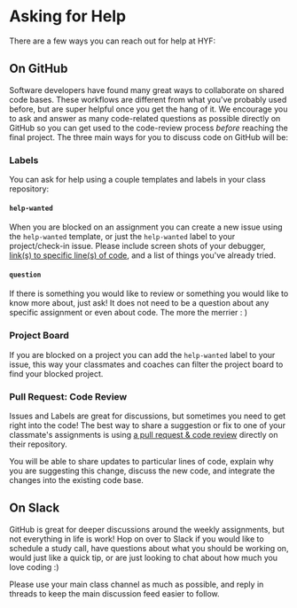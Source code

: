 # Asking for Help

There are a few ways you can reach out for help at HYF:

## On GitHub

Software developers have found many great ways to collaborate on shared code bases. These workflows are different from what you've probably used before, but are super helpful once you get the hang of it. We encourage you to ask and answer as many code-related questions as possible directly on GitHub so you can get used to the code-review process _before_ reaching the final project. The three main ways for you to discuss code on GitHub will be:

### Labels

You can ask for help using a couple templates and labels in your class repository:

#### `help-wanted`

When you are blocked on an assignment you can create a new issue using the `help-wanted` template, or just the `help-wanted` label to your project/check-in issue. Please include screen shots of your debugger, [link\(s\) to specific line\(s\) of code](https://help.github.com/en/github/managing-your-work-on-github/creating-a-permanent-link-to-a-code-snippet), and a list of things you've already tried.

#### `question`

If there is something you would like to review or something you would like to know more about, just ask! It does not need to be a question about any specific assignment or even about code. The more the merrier : \)

### Project Board

If you are blocked on a project you can add the `help-wanted` label to your issue, this way your classmates and coaches can filter the project board to find your blocked project.

### Pull Request: Code Review

Issues and Labels are great for discussions, but sometimes you need to get right into the code! The best way to share a suggestion or fix to one of your classmate's assignments is using [a pull request & code review](https://github.com/features/code-review/) directly on their repository.

You will be able to share updates to particular lines of code, explain why you are suggesting this change, discuss the new code, and integrate the changes into the existing code base.

## On Slack

GitHub is great for deeper discussions around the weekly assignments, but not everything in life is work! Hop on over to Slack if you would like to schedule a study call, have questions about what you should be working on, would just like a quick tip, or are just looking to chat about how much you love coding :\)

Please use your main class channel as much as possible, and reply in threads to keep the main discussion feed easier to follow.

